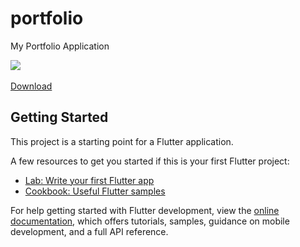 # portfolio

My Portfolio Application

<div align="./readme_img/portfolio_main.jpg">
  <img src=![](./readme_img/portfolio_main.jpg)>

[Download](https://drive.google.com/file/d/1_utrGQF3W2D5uwD7_aqMBOcby6K24fnO/view)

</div>


## Getting Started

This project is a starting point for a Flutter application.

A few resources to get you started if this is your first Flutter project:

- [Lab: Write your first Flutter app](https://docs.flutter.dev/get-started/codelab)
- [Cookbook: Useful Flutter samples](https://docs.flutter.dev/cookbook)

For help getting started with Flutter development, view the
[online documentation](https://docs.flutter.dev/), which offers tutorials,
samples, guidance on mobile development, and a full API reference.
